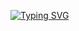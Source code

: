 [![Typing SVG](https://readme-typing-svg.herokuapp.com?font=Mochiy+Pop+P+One&duration=2500&pause=500&color=000000&width=435&lines=%F0%9F%91%8B+%E7%A7%81%E3%81%AEgithub%E3%81%B8%E3%82%88%E3%81%86%E3%81%93%E3%81%9D;%E7%A7%81%E3%81%AF%E9%9F%93%E5%9B%BD%E3%81%AE%E5%A4%A7%E5%AD%A6%E7%94%9F%E3%81%A7%E3%81%99%F0%9F%A7%90;%E3%83%95%E3%83%AB%E3%82%B9%E3%82%BF%E3%83%83%E3%82%AF%E9%96%8B%E7%99%BA%E8%80%85%E3%82%92%E7%9B%AE%E6%8C%87%E3%81%97%E3%81%A6%E3%81%8A%E3%82%8A%E3%81%BE%E3%81%99%F0%9F%9A%80)](https://git.io/typing-svg)
